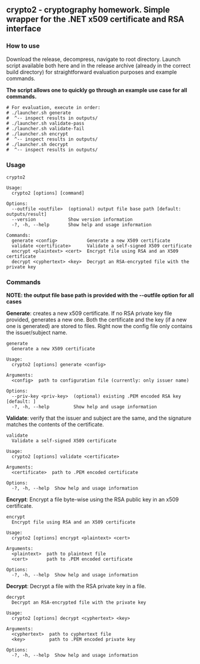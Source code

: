 ## crypto2 - cryptography homework. Simple wrapper for the .NET x509 certificate and RSA interface

### How to use

Download the release, decompress, navigate to root directory. Launch script available both here and in the release archive (already in the correct build directory) for straightforward evaluation purposes and example commands. 

**The script allows one to quickly go through an example use case for all commands.**
```
# For evaluation, execute in order:
# ./launcher.sh generate
#  ^-- inspect results in outputs/
# ./launcher.sh validate-pass
# ./launcher.sh validate-fail
# ./launcher.sh encrypt
#  ^-- inspect results in outputs/
# ./launcher.sh decrypt
#  ^-- inspect results in outputs/
```

### Usage

```
crypto2

Usage:
  crypto2 [options] [command]

Options:
  --outfile <outfile>  (optional) output file base path [default: outputs/result]
  --version            Show version information
  -?, -h, --help       Show help and usage information

Commands:
  generate <config>           Generate a new X509 certificate
  validate <certificate>      Validate a self-signed X509 certificate
  encrypt <plaintext> <cert>  Encrypt file using RSA and an X509 certificate
  decrypt <cyphertext> <key>  Decrypt an RSA-encrypted file with the private key
```

### Commands

**NOTE: the output file base path is provided with the --outfile option for all cases**


**Generate**: creates a new x509 certificate. If no RSA private key file provided, generates a new one. Both the certificate and the key (if a new one is generated) are stored to files. Right now the config file only contains the issuer/subject name.

```
generate
  Generate a new X509 certificate

Usage:
  crypto2 [options] generate <config>

Arguments:
  <config>  path to configuration file (currently: only issuer name)

Options:
  --priv-key <priv-key>  (optional) existing .PEM encoded RSA key [default: ]
  -?, -h, --help         Show help and usage information
```

**Validate**: verify that the issuer and subject are the same, and the signature matches the contents of the certificate.

```
validate
  Validate a self-signed X509 certificate

Usage:
  crypto2 [options] validate <certificate>

Arguments:
  <certificate>  path to .PEM encoded certificate

Options:
  -?, -h, --help  Show help and usage information
```


**Encrypt**: Encrypt a file byte-wise using the RSA public key in an x509 certificate.

```
encrypt
  Encrypt file using RSA and an X509 certificate

Usage:
  crypto2 [options] encrypt <plaintext> <cert>

Arguments:
  <plaintext>  path to plaintext file
  <cert>       path to .PEM encoded certificate

Options:
  -?, -h, --help  Show help and usage information
```

**Decrypt**: Decrypt a file with the RSA private key in a file.

```
decrypt
  Decrypt an RSA-encrypted file with the private key

Usage:
  crypto2 [options] decrypt <cyphertext> <key>

Arguments:
  <cyphertext>  path to cyphertext file
  <key>         path to .PEM encoded private key

Options:
  -?, -h, --help  Show help and usage information
```



